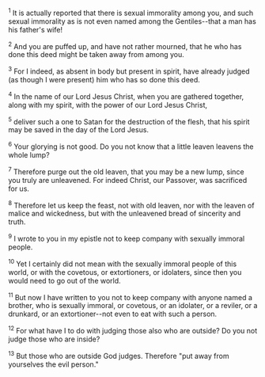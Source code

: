 <sup>1</sup> 
It is actually reported that there is sexual immorality among you, and such sexual immorality as is not even named among the Gentiles--that a man has his father's wife! 

<sup>2</sup> 
And you are puffed up, and have not rather mourned, that he who has done this deed might be taken away from among you. 

<sup>3</sup> 
For I indeed, as absent in body but present in spirit, have already judged (as though I were present) him who has so done this deed. 

<sup>4</sup> 
In the name of our Lord Jesus Christ, when you are gathered together, along with my spirit, with the power of our Lord Jesus Christ, 

<sup>5</sup> 
deliver such a one to Satan for the destruction of the flesh, that his spirit may be saved in the day of the Lord Jesus. 

<sup>6</sup> 
Your glorying is not good. Do you not know that a little leaven leavens the whole lump? 

<sup>7</sup> 
Therefore purge out the old leaven, that you may be a new lump, since you truly are unleavened. For indeed Christ, our Passover, was sacrificed for us. 

<sup>8</sup> 
Therefore let us keep the feast, not with old leaven, nor with the leaven of malice and wickedness, but with the unleavened bread of sincerity and truth.

<sup>9</sup> 
I wrote to you in my epistle not to keep company with sexually immoral people. 

<sup>10</sup> 
Yet I certainly did not mean with the sexually immoral people of this world, or with the covetous, or extortioners, or idolaters, since then you would need to go out of the world. 

<sup>11</sup> 
But now I have written to you not to keep company with anyone named a brother, who is sexually immoral, or covetous, or an idolater, or a reviler, or a drunkard, or an extortioner--not even to eat with such a person. 

<sup>12</sup> 
For what have I to do with judging those also who are outside? Do you not judge those who are inside? 

<sup>13</sup> 
But those who are outside God judges. Therefore "put away from yourselves the evil person."